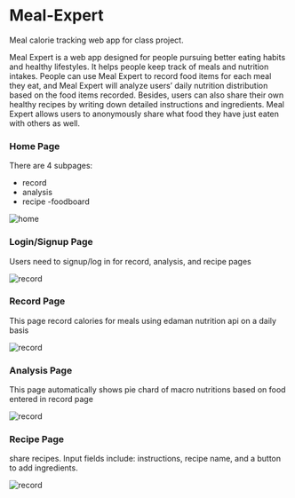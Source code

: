 # Meal-Expert
Meal calorie tracking web app for class project.

Meal Expert is a web app designed for people pursuing better eating habits and healthy lifestyles. It helps  people keep track of meals and nutrition intakes. People can use Meal Expert to record food items for each meal they eat, and Meal Expert will analyze users’ daily nutrition distribution based on the food items recorded. Besides, users can also share their own healthy recipes by writing down detailed instructions and ingredients. Meal Expert allows users to anonymously share what food they have just eaten with others as well.

### Home Page
There are 4 subpages:
  - record
  - analysis
  - recipe
  -foodboard
  
![home](main.png)


### Login/Signup Page
Users need to signup/log in for record, analysis, and recipe pages

![record](login.png)


### Record Page
This page record calories for meals using edaman nutrition api on a daily basis

![record](record.png)


### Analysis Page
This page automatically shows pie chard of macro nutritions based on food entered in record page

![record](analysis.png)


###  Recipe Page
share recipes. Input fields include: instructions, recipe name, and a button to add ingredients.

![record](recipe.png)




